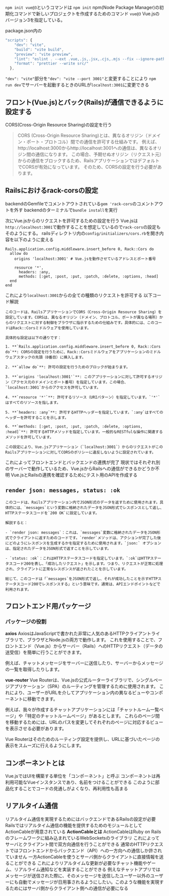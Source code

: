 `npm init vue@3`というコマンドは
`npm init`
npm(Node Package Manager)の初期化コマンドで新しいプロジェクトを作成するためのコマンド
`vue@3`
Vue.jsのバージョン3を指定している。



package.json内の
```javascript
"scripts": {
    "dev": "vite",
    "build": "vite build",
    "preview": "vite preview",
    "lint": "eslint . --ext .vue,.js,.jsx,.cjs,.mjs --fix --ignore-path .gitignore",
    "format": "prettier --write src/"
  },
```
`"dev": "vite"`部分を`"dev": "vite --port 3001"`と変更することにより
`npm run dev`でサーバーを起動するときのURLが`localhost:3001`に変更できる

## フロント(Vue.js)とバック(Rails)が通信できるように設定する
CORS(Cross-Origin Resource Sharing)の設定を行う
>CORS (Cross-Origin Resource Sharing)とは、異なるオリジン（ドメイン・ポート・プロトコル）間での通信を許可する仕組みです。
>例えば、http://localhost:3000からhttp://localhost:3001への通信は、異なるオリジン間の通信になります。
>この場合、予期せぬオリジン（リクエスト元）からの通信をブロックするため、RailsアプリケーションではデフォルトでCORSが有効になっています。
>そのため、CORSの設定を行う必要があります。

## Railsにおけるrack-corsの設定
backendのGemfileでコメントアウトされている`gem 'rack-cors`のコメントアウトを外す
backendのターミナルで`bundle install`を実行

次にVue.jsからのリクエストを許可するための設定を行う
Vue.jsは`http://localhost:3001`で動作することを想定しているので`rack-cors`の設定もそのようにする。
railsディレクトリ内の`config/initializers/cors.rb`を開き内容を以下のように変える
```
Rails.application.config.middleware.insert_before 0, Rack::Cors do
  allow do
    origins 'localhost:3001' # Vue.jsを動作させているアドレスとポート番号

    resource '*',
      headers: :any,
      methods: [:get, :post, :put, :patch, :delete, :options, :head]
  end
end
```
これにより`localhost:3001`からの全ての種類のリクエストを許可する
以下コード解説

```
このコードは、RailsアプリケーションでCORS（Cross-Origin Resource Sharing）を設定しています。CORSは、異なるオリジン（ドメイン、プロトコル、ポートが異なる場所）からのリクエストに対する制御をブラウザに指示するための仕組みです。具体的には、このコードはRack::Corsミドルウェアを使用しています。

具体的な設定は以下の通りです：

1. **`Rails.application.config.middleware.insert_before 0, Rack::Cors do`**: CORSの設定を行うために、Rack::Corsミドルウェアをアプリケーションのミドルウェアスタックの先頭（0番目）に挿入します。

2. **`allow do`**: 許可の設定を行うためのブロックが始まります。

3. **`origins 'localhost:3001'`**: このアプリケーションに対して許可するオリジン（アクセス元のドメインとポート番号）を指定しています。この場合、`localhost:3001`からのアクセスを許可しています。

4. **`resource '*'`**: 許可するリソース（URIパターン）を指定しています。`'*'`はすべてのリソースを指します。

5. **`headers: :any`**: 許可するHTTPヘッダーを指定しています。`:any`はすべてのヘッダーを許可することを示します。

6. **`methods: [:get, :post, :put, :patch, :delete, :options, :head]`**: 許可するHTTPメソッドを指定しています。一般的なRESTfulな操作に関連するメソッドを許可しています。

この設定により、Vue.jsアプリケーション（`localhost:3001`）からのリクエストがこのRailsアプリケーションに対してCORSのポリシーに違反しないように設定されています。
```

これによってフロントエンドとバックエンドの連携が完了
現状ではそれぞれ別のサーバーで動作しているため、Vue.jsからRailsへの通信ができるかどうか不明
Vue.jsとRailsの連携を確認するためにテスト用のAPIを作成する

## `render json: messages, status: :ok`
```
このコードは、Railsアプリケーション内でJSON形式のデータを返すために使用されます。具体的には、`messages`という変数に格納されたデータをJSON形式でレスポンスとして返し、HTTPステータスコードを`200 OK`に設定しています。

解説すると：

- `render json: messages`：これは、`messages`変数に格納されたデータをJSON形式でクライアントに返すためのコードです。`render`メソッドは、アクションが完了した後にどのようにレスポンスを生成するかを指定するために使用されます。`json:` オプションは、指定されたデータをJSON形式で返すことを示しています。

- `status: :ok`：これはHTTPステータスコードを指定しています。`:ok`はHTTPステータスコード200を表し、「成功したリクエスト」を示します。つまり、リクエストが正常に処理され、クライアントに正常なレスポンスが返されたことを示しています。

総じて、このコードは「`messages`をJSON形式で返し、それが成功したことを示すHTTPステータスコード200でレスポンスする」という意味です。通常は、APIエンドポイントなどで利用されます。
```

## フロントエンド用パッケージ
### パッケージの役割
**axios**
AxiosはJavaScriptで書かれた非常に人気のあるHTTPクライアントライブラリで、ブラウザとNode.jsの両方で動作します。
これを使用することで、フロントエンド（Vue.js）からサーバー（Rails）へのHTTPリクエスト（データの送受信）を簡単に行うことができます。

例えば、チャットメッセージをサーバーに送信したり、サーバーからメッセージの一覧を取得したりします。

**vue-router**
Vue Routerは、Vue.jsの公式ルーターライブラリで、シングルページアプリケーション（SPA）のルーティングを管理するために使用されます。
これにより、ユーザーがURLを介してアプリケーション内の異なるビューやコンポーネントに移動できます。

例えば、我々が作成するチャットアプリケーションには「チャットルーム一覧ページ」や「特定のチャットルームページ」があるとします。
これらのページ間を移動するためには、URLのパスを変更してそれぞれのページに対応するビューを表示させる必要があります。

Vue Routerはそのためのルーティング設定を提供し、URLに基づいたページの表示をスムーズに行えるようにします。

## コンポーネントとは
Vue.jsではUIを構築する単位を「コンポーネント」と呼ぶ
コンポーネントは再利用可能なVueインスタンスであり、名前をつけることができる
このように部品化することでコードの見通しがよくなり、再利用性も高まる

## リアルタイム通信
リアルタイム通信を実現するためにはバックエンドであるRailsの設定が必要
Railsではリアルタイム通信の機能を提供するためのモジュールとしてActionCableが用意されている
**ActionCableとは**
ActionCableはRuby on Railsのフレームワークに組み込まれているWebSocketsのライブラリ
これによってサーバとクライアント間で双方向通信を行うことができる
通常のHTTPリクエストではフロントエンドからバックエンド（API）への一方向への通信しか許されていません
一方ActionCableを使うとサーバ側からクライアントに直接情報を送ることができる
これによりリアルタイムな更新が必要なチャット機能やゲーム、リアルライム通知などを実装することができる
例えなチャットアプリではメッセージが送信された際に、そのメッセージを送信したユーザー以外のユーザーにも自動でメッセージが日用事されるようにしたい。このような機能を実現するためにはサーバ側からクライアント側への通信が必要になる

